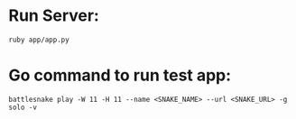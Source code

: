 # Run Server:
`ruby app/app.py`

# Go command to run test app: 
`battlesnake play -W 11 -H 11 --name <SNAKE_NAME> --url <SNAKE_URL> -g solo -v`
